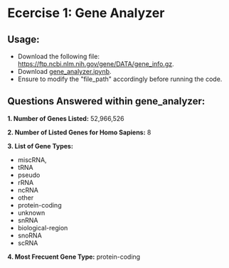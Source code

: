 # Ecercise 1: Gene Analyzer

## Usage:
- Download the following file: https://ftp.ncbi.nlm.nih.gov/gene/DATA/gene_info.gz.
- Download [gene_analyzer.ipynb](exercise.01/gene_analyzer.ipynb).
- Ensure to modify the "file_path" accordingly before running the code.

## Questions Answered within gene_analyzer:
**1. Number of Genes Listed:** 52,966,526

**2. Number of Listed Genes for Homo Sapiens:** 8

**3. List of Gene Types:** 
- miscRNA,
- tRNA
- pseudo
- rRNA
- ncRNA
- other
- protein-coding
- unknown
- snRNA
- biological-region
- snoRNA
- scRNA
  
**4. Most Frecuent Gene Type:** protein-coding

